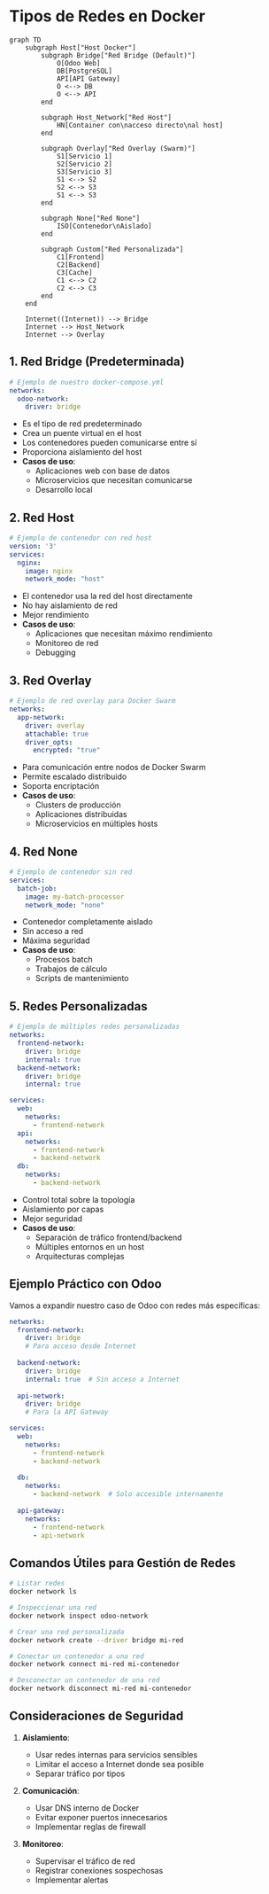 # Tipos de Redes en Docker

```mermaid
graph TD
    subgraph Host["Host Docker"]
        subgraph Bridge["Red Bridge (Default)"]
            O[Odoo Web]
            DB[PostgreSQL]
            API[API Gateway]
            O <--> DB
            O <--> API
        end
        
        subgraph Host_Network["Red Host"]
            HN[Container con\nacceso directo\nal host]
        end
        
        subgraph Overlay["Red Overlay (Swarm)"]
            S1[Servicio 1]
            S2[Servicio 2]
            S3[Servicio 3]
            S1 <--> S2
            S2 <--> S3
            S1 <--> S3
        end
        
        subgraph None["Red None"]
            ISO[Contenedor\nAislado]
        end
        
        subgraph Custom["Red Personalizada"]
            C1[Frontend]
            C2[Backend]
            C3[Cache]
            C1 <--> C2
            C2 <--> C3
        end
    end

    Internet((Internet)) --> Bridge
    Internet --> Host_Network
    Internet --> Overlay

```

## 1. **Red Bridge (Predeterminada)**
```yaml
# Ejemplo de nuestro docker-compose.yml
networks:
  odoo-network:
    driver: bridge
```
- Es el tipo de red predeterminado
- Crea un puente virtual en el host
- Los contenedores pueden comunicarse entre sí
- Proporciona aislamiento del host
- **Casos de uso**:
  - Aplicaciones web con base de datos
  - Microservicios que necesitan comunicarse
  - Desarrollo local

## 2. **Red Host**
```yaml
# Ejemplo de contenedor con red host
version: '3'
services:
  nginx:
    image: nginx
    network_mode: "host"
```
- El contenedor usa la red del host directamente
- No hay aislamiento de red
- Mejor rendimiento
- **Casos de uso**:
  - Aplicaciones que necesitan máximo rendimiento
  - Monitoreo de red
  - Debugging

## 3. **Red Overlay**
```yaml
# Ejemplo de red overlay para Docker Swarm
networks:
  app-network:
    driver: overlay
    attachable: true
    driver_opts:
      encrypted: "true"
```
- Para comunicación entre nodos de Docker Swarm
- Permite escalado distribuido
- Soporta encriptación
- **Casos de uso**:
  - Clusters de producción
  - Aplicaciones distribuidas
  - Microservicios en múltiples hosts

## 4. **Red None**
```yaml
# Ejemplo de contenedor sin red
services:
  batch-job:
    image: my-batch-processor
    network_mode: "none"
```
- Contenedor completamente aislado
- Sin acceso a red
- Máxima seguridad
- **Casos de uso**:
  - Procesos batch
  - Trabajos de cálculo
  - Scripts de mantenimiento

## 5. **Redes Personalizadas**
```yaml
# Ejemplo de múltiples redes personalizadas
networks:
  frontend-network:
    driver: bridge
    internal: true
  backend-network:
    driver: bridge
    internal: true

services:
  web:
    networks:
      - frontend-network
  api:
    networks:
      - frontend-network
      - backend-network
  db:
    networks:
      - backend-network
```
- Control total sobre la topología
- Aislamiento por capas
- Mejor seguridad
- **Casos de uso**:
  - Separación de tráfico frontend/backend
  - Múltiples entornos en un host
  - Arquitecturas complejas

## Ejemplo Práctico con Odoo

Vamos a expandir nuestro caso de Odoo con redes más específicas:

```yaml
networks:
  frontend-network:
    driver: bridge
    # Para acceso desde Internet
  
  backend-network:
    driver: bridge
    internal: true  # Sin acceso a Internet
  
  api-network:
    driver: bridge
    # Para la API Gateway

services:
  web:
    networks:
      - frontend-network
      - backend-network
  
  db:
    networks:
      - backend-network  # Solo accesible internamente
  
  api-gateway:
    networks:
      - frontend-network
      - api-network
```

## Comandos Útiles para Gestión de Redes

```bash
# Listar redes
docker network ls

# Inspeccionar una red
docker network inspect odoo-network

# Crear una red personalizada
docker network create --driver bridge mi-red

# Conectar un contenedor a una red
docker network connect mi-red mi-contenedor

# Desconectar un contenedor de una red
docker network disconnect mi-red mi-contenedor
```

## Consideraciones de Seguridad

1. **Aislamiento**:
   - Usar redes internas para servicios sensibles
   - Limitar el acceso a Internet donde sea posible
   - Separar tráfico por tipos

2. **Comunicación**:
   - Usar DNS interno de Docker
   - Evitar exponer puertos innecesarios
   - Implementar reglas de firewall

3. **Monitoreo**:
   - Supervisar el tráfico de red
   - Registrar conexiones sospechosas
   - Implementar alertas
